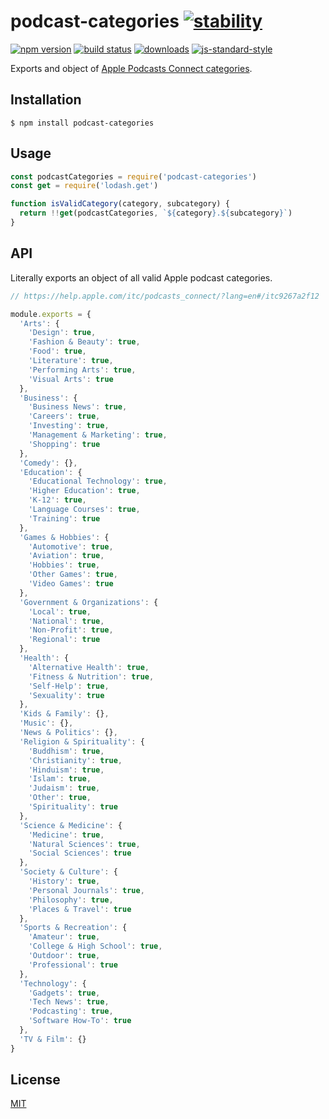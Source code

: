 # podcast-categories [![stability][0]][1]

[![npm version][2]][3] [![build status][4]][5]
[![downloads][8]][9] [![js-standard-style][10]][11]

Exports and object of [Apple Podcasts Connect categories][categories].

## Installation
```console
$ npm install podcast-categories
```

## Usage

```js
const podcastCategories = require('podcast-categories')
const get = require('lodash.get')

function isValidCategory(category, subcategory) {
  return !!get(podcastCategories, `${category}.${subcategory}`)
}
```

## API

Literally exports an object of all valid Apple podcast categories.

```js
// https://help.apple.com/itc/podcasts_connect/?lang=en#/itc9267a2f12

module.exports = {
  'Arts': {
    'Design': true,
    'Fashion & Beauty': true,
    'Food': true,
    'Literature': true,
    'Performing Arts': true,
    'Visual Arts': true
  },
  'Business': {
    'Business News': true,
    'Careers': true,
    'Investing': true,
    'Management & Marketing': true,
    'Shopping': true
  },
  'Comedy': {},
  'Education': {
    'Educational Technology': true,
    'Higher Education': true,
    'K-12': true,
    'Language Courses': true,
    'Training': true
  },
  'Games & Hobbies': {
    'Automotive': true,
    'Aviation': true,
    'Hobbies': true,
    'Other Games': true,
    'Video Games': true
  },
  'Government & Organizations': {
    'Local': true,
    'National': true,
    'Non-Profit': true,
    'Regional': true
  },
  'Health': {
    'Alternative Health': true,
    'Fitness & Nutrition': true,
    'Self-Help': true,
    'Sexuality': true
  },
  'Kids & Family': {},
  'Music': {},
  'News & Politics': {},
  'Religion & Spirituality': {
    'Buddhism': true,
    'Christianity': true,
    'Hinduism': true,
    'Islam': true,
    'Judaism': true,
    'Other': true,
    'Spirituality': true
  },
  'Science & Medicine': {
    'Medicine': true,
    'Natural Sciences': true,
    'Social Sciences': true
  },
  'Society & Culture': {
    'History': true,
    'Personal Journals': true,
    'Philosophy': true,
    'Places & Travel': true
  },
  'Sports & Recreation': {
    'Amateur': true,
    'College & High School': true,
    'Outdoor': true,
    'Professional': true
  },
  'Technology': {
    'Gadgets': true,
    'Tech News': true,
    'Podcasting': true,
    'Software How-To': true
  },
  'TV & Film': {}
}
```

## License
[MIT](https://tldrlegal.com/license/mit-license)

[0]: https://img.shields.io/badge/stability-stable-green.svg?style=flat-square
[1]: https://nodejs.org/api/documentation.html#documentation_stability_index
[2]: https://img.shields.io/npm/v/podcast-categories.svg?style=flat-square
[3]: https://npmjs.org/package/podcast-categories
[4]: https://img.shields.io/travis/bcomnes/podcast-categories/master.svg?style=flat-square
[5]: https://travis-ci.org/bcomnes/podcast-categories
[8]: http://img.shields.io/npm/dm/podcast-categories.svg?style=flat-square
[9]: https://npmjs.org/package/podcast-categories
[10]: https://img.shields.io/badge/code%20style-standard-brightgreen.svg?style=flat-square
[11]: https://github.com/feross/standard
[categories]: https://help.apple.com/itc/podcasts_connect/?lang=en#/itc9267a2f12
